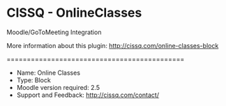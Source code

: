 CISSQ - OnlineClasses
=============

Moodle/GoToMeeting Integration

More information about this plugin: http://cissq.com/online-classes-block

============================================

- Name: Online Classes
- Type: Block
- Moodle version required: 2.5
- Support and Feedback: http://cissq.com/contact/
